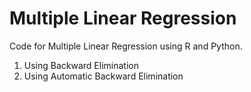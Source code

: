 # Multiple Linear Regression
Code for Multiple Linear Regression using R and Python.
1. Using Backward Elimination
2. Using Automatic Backward Elimination
